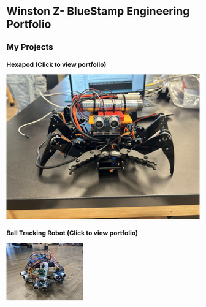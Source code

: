 # Winston Z- BlueStamp Engineering Portfolio

## My Projects

### Hexapod (Click to view portfolio)
[![Project 1](ModifiedHexapod.jpg)](./hexapodproject.md)

### Ball Tracking Robot (Click to view portfolio)
[![Project 2](FrontofRobot.jpg)](./balltracking.md)


